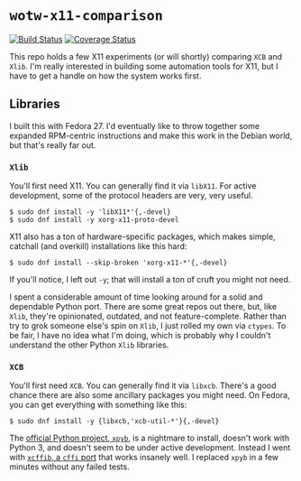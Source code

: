 # `wotw-x11-comparison`

[![Build Status](https://travis-ci.org/wizardsoftheweb/wotw-x11-comparison.svg?branch=master)](https://travis-ci.org/wizardsoftheweb/wotw-x11-comparison) [![Coverage Status](https://coveralls.io/repos/github/wizardsoftheweb/wotw-x11-comparison/badge.svg?branch=master)](https://coveralls.io/github/wizardsoftheweb/wotw-x11-comparison?branch=master)

This repo holds a few X11 experiments (or will shortly) comparing `XCB` and `Xlib`. I'm really interested in building some automation tools for X11, but I have to get a handle on how the system works first.

## Libraries

I built this with Fedora 27. I'd eventually like to throw together some expanded RPM-centric instructions and make this work in the Debian world, but that's really far out.

### `Xlib`

You'll first need X11. You can generally find it via `libX11`. For active development, some of the protocol headers are very, very useful.

```shell-session
$ sudo dnf install -y 'libX11*'{,-devel}
$ sudo dnf install -y xorg-x11-proto-devel
```

X11 also has a ton of hardware-specific packages, which makes simple, catchall (and overkill) installations like this hard:

```shell-session
$ sudo dnf install --skip-broken 'xorg-x11-*'{,-devel}
```

If you'll notice, I left out `-y`; that will install a ton of cruft you might not need.

I spent a considerable amount of time looking around for a solid and dependable Python port. There are some great repos out there, but, like `Xlib`, they're opinionated, outdated, and not feature-complete. Rather than try to grok someone else's spin on `Xlib`, I just rolled my own via `ctypes`. To be fair, I have no idea what I'm doing, which is probably why I couldn't understand the other Python `Xlib` libraries.

### `XCB`

You'll first need `XCB`. You can generally find it via `libxcb`. There's a good chance there are also some ancillary packages you might need. On Fedora, you can get everything with something like this:

```shell-session
$ sudo dnf install -y {libxcb,'xcb-util-*'}{,-devel}
```

The [official Python project, `xpyb`](https://pypi.python.org/pypi/xpyb/1.3.1), is a nightmare to install, doesn't work with Python 3, and doesn't seem to be under active development. Instead I went with [`xcffib`, a `cffi` port](https://github.com/tych0/xcffib) that works insanely well. I replaced `xpyb` in a few minutes without any failed tests.
